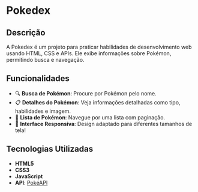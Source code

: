# Pokedex

## Descrição

A Pokedex é um projeto para praticar habilidades de desenvolvimento web usando HTML, CSS e APIs. Ele exibe informações sobre Pokémon, permitindo busca e navegação.

## Funcionalidades

- 🔍 **Busca de Pokémon**: Procure por Pokémon pelo nome.
- 📋 **Detalhes do Pokémon**: Veja informações detalhadas como tipo, habilidades e imagem.
- 📑 **Lista de Pokémon**: Navegue por uma lista com paginação.
- 🎨 **Interface Responsiva**: Design adaptado para diferentes tamanhos de tela!

## Tecnologias Utilizadas

- **HTML5**
- **CSS3**
- **JavaScript**
- **API**: [PokéAPI](https://pokeapi.co/)


